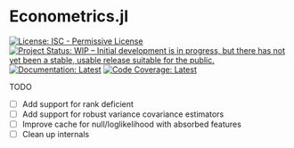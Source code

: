 # Econometrics.jl

[![License: ISC - Permissive License](https://img.shields.io/badge/License-ISC-green.svg)](https://img.shields.io/badge/License-ISC-green.svg)
[![Project Status: WIP – Initial development is in progress, but there has not yet been a stable, usable release suitable for the public.](https://www.repostatus.org/badges/latest/wip.svg)](https://www.repostatus.org/#wip)
[![Documentation: Latest](https://img.shields.io/badge/docs-latest-blue.svg)](https://nosferican.github.io/Econometrics.jl/latest)
[![Code Coverage: Latest](https://codecov.io/github/nosferican/Econometrics.jl/badge.svg?branch=master)](https://codecov.io/github/nosferican/Econometrics.jl?branch=master)

TODO

- [ ] Add support for rank deficient
- [ ] Add support for robust variance covariance estimators
- [ ] Improve cache for null/loglikelihood with absorbed features
- [ ] Clean up internals
